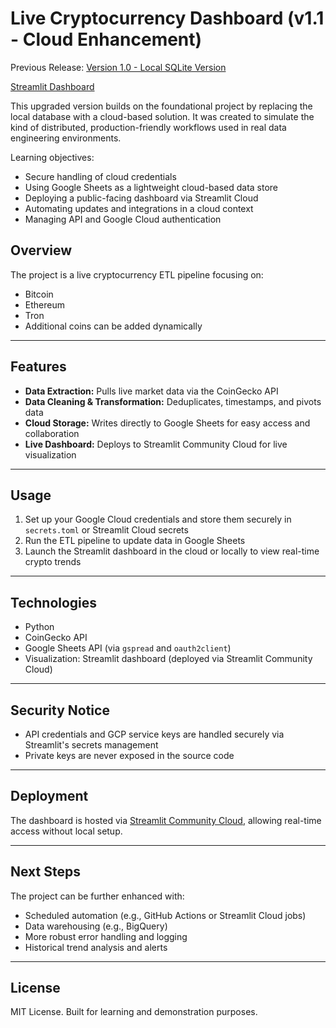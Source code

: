 # Live Cryptocurrency Dashboard (v1.1 - Cloud Enhancement)

Previous Release: [Version 1.0 - Local SQLite Version](https://github.com/healyyyyyy/Live-Crypto-Dashboard-local)

[Streamlit Dashboard](https://live-crypto-dashboard.streamlit.app)

This upgraded version builds on the foundational project by replacing the local database with a cloud-based solution. It was created to simulate the kind of distributed, production-friendly workflows used in real data engineering environments.

Learning objectives:

- Secure handling of cloud credentials
- Using Google Sheets as a lightweight cloud-based data store
- Deploying a public-facing dashboard via Streamlit Cloud
- Automating updates and integrations in a cloud context
- Managing API and Google Cloud authentication

## Overview

The project is a live cryptocurrency ETL pipeline focusing on:

- Bitcoin  
- Ethereum  
- Tron  
- Additional coins can be added dynamically

---

## Features

- **Data Extraction:** Pulls live market data via the CoinGecko API  
- **Data Cleaning & Transformation:** Deduplicates, timestamps, and pivots data  
- **Cloud Storage:** Writes directly to Google Sheets for easy access and collaboration  
- **Live Dashboard:** Deploys to Streamlit Community Cloud for live visualization

---

## Usage

1. Set up your Google Cloud credentials and store them securely in `secrets.toml` or Streamlit Cloud secrets  
2. Run the ETL pipeline to update data in Google Sheets  
3. Launch the Streamlit dashboard in the cloud or locally to view real-time crypto trends

---

## Technologies

- Python  
- CoinGecko API  
- Google Sheets API (via `gspread` and `oauth2client`)  
- Visualization: Streamlit dashboard (deployed via Streamlit Community Cloud)

---

## Security Notice

- API credentials and GCP service keys are handled securely via Streamlit's secrets management  
- Private keys are never exposed in the source code

---

## Deployment

The dashboard is hosted via [Streamlit Community Cloud](https://streamlit.io/cloud), allowing real-time access without local setup.

---

## Next Steps

The project can be further enhanced with:

- Scheduled automation (e.g., GitHub Actions or Streamlit Cloud jobs)  
- Data warehousing (e.g., BigQuery)  
- More robust error handling and logging  
- Historical trend analysis and alerts

---

## License

MIT License. Built for learning and demonstration purposes.
